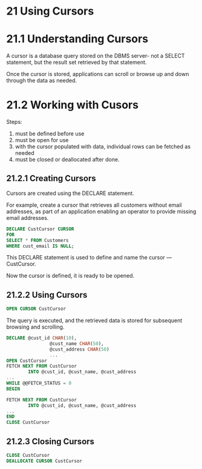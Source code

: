 # 21 Using Cursors

# 21.1 Understanding Cursors

A cursor is a database query stored on the DBMS server- not a SELECT statement, but the result set retrieved by that statement. 

Once the cursor is stored, applications can scroll or browse up and down through the data as needed. 

# 21.2 Working with Cusors

Steps:

1. must be defined before use
2. must be open for use
3. with the cursor populated with data, individual rows can be fetched as needed
4. must be closed or deallocated after done.

## 21.2.1 Creating Cursors

Cursors are created using the DECLARE statement.

For example, create a cursor that retrieves all customers without email addresses, as part of an application enabling an operator to provide missing email addresses.

```sql
DECLARE CustCursor CURSOR
FOR 
SELECT * FROM Customers
WHERE cust_email IS NULL;
```

This DECLARE statement is used to define and name the cursor — CustCursor.

Now the cursor is defined, it is ready to be opened.

## 21.2.2 Using Cursors

```sql
OPEN CURSOR CustCursor
```

The query is executed, and the retrieved data is stored for subsequent browsing and scrolling.

```sql
DECLARE @cust_id CHAR(10),
				@cust_name CHAR(50),
				@cust_address CHAR(50)
				...
OPEN CustCursor
FETCH NEXT FROM CustCursor
		INTO @cust_id, @cust_name, @cust_address
...
WHILE @@FETCH_STATUS = 0
BEGIN

FETCH NEXT FROM CustCursor
		INTO @cust_id, @cust_name, @cust_address
...
END
CLOSE CustCursor
```

## 21.2.3 Closing Cursors

```sql
CLOSE CustCursor
DEALLOCATE CURSOR CustCursor
```